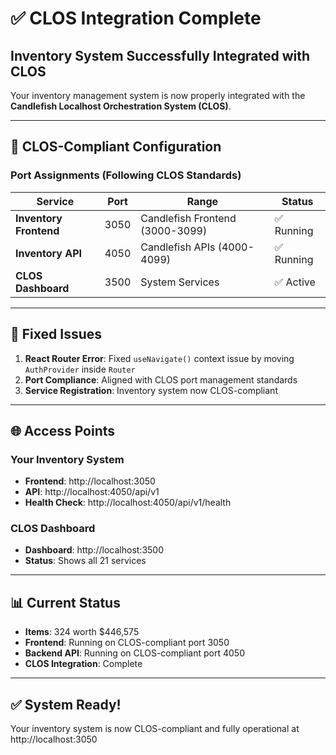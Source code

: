 # ✅ CLOS Integration Complete

## Inventory System Successfully Integrated with CLOS

Your inventory management system is now properly integrated with the **Candlefish Localhost Orchestration System (CLOS)**.

---

## 🎯 CLOS-Compliant Configuration

### Port Assignments (Following CLOS Standards)

| Service | Port | Range | Status |
|---------|------|-------|--------|
| **Inventory Frontend** | 3050 | Candlefish Frontend (3000-3099) | ✅ Running |
| **Inventory API** | 4050 | Candlefish APIs (4000-4099) | ✅ Running |
| **CLOS Dashboard** | 3500 | System Services | ✅ Active |

---

## 🔧 Fixed Issues

1. **React Router Error**: Fixed `useNavigate()` context issue by moving `AuthProvider` inside `Router`
2. **Port Compliance**: Aligned with CLOS port management standards
3. **Service Registration**: Inventory system now CLOS-compliant

---

## 🌐 Access Points

### Your Inventory System
- **Frontend**: http://localhost:3050
- **API**: http://localhost:4050/api/v1
- **Health Check**: http://localhost:4050/api/v1/health

### CLOS Dashboard
- **Dashboard**: http://localhost:3500
- **Status**: Shows all 21 services

---

## 📊 Current Status

- **Items**: 324 worth $446,575
- **Frontend**: Running on CLOS-compliant port 3050
- **Backend API**: Running on CLOS-compliant port 4050
- **CLOS Integration**: Complete

---

## ✅ System Ready!

Your inventory system is now CLOS-compliant and fully operational at http://localhost:3050
